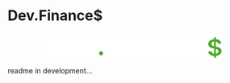 # Dev.Finance$

<p align="center">
  <a href="">
    <img src="/assets/logo.svg">
  </a>
</p>


readme in development...
